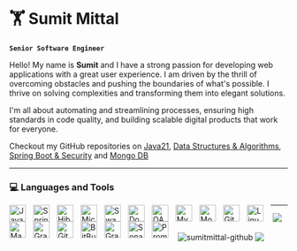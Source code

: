 # 🏋️ Sumit Mittal

**`Senior Software Engineer`**

Hello! My name is <b>Sumit</b> and I have a strong passion for developing web applications with a great user experience. I am driven by the thrill of overcoming obstacles and pushing the boundaries of what's possible. I thrive on solving complexities and transforming them into elegant solutions.

I'm all about automating and streamlining processes, ensuring high standards in code quality, and building scalable digital products that work for everyone.

Checkout my GitHub repositories on <a href = "https://github.com/sumitmittal-github/Java21">Java21</a>, <a href = "https://github.com/sumitmittal-github/DataStructures-and-Algorithms">Data Structures & Algorithms</a>, <a href = "https://github.com/sumitmittal-github/SpringSecurity-SpringBoot">Spring Boot & Security</a> and <a href = "https://github.com/sumitmittal-github/MongoDB-SpringBoot">Mongo DB</a>



---
### 💻 Languages and Tools

<img align="left" alt="Java" width="30px" style="padding-right:10px;" src="https://cdn.jsdelivr.net/gh/devicons/devicon/icons/java/java-original.svg" />
<img align="left" alt="Spring" width="30px" style="padding-right:10px;" src="https://cdn.jsdelivr.net/gh/devicons/devicon/icons/spring/spring-original.svg" />
<img align="left" alt="Hibernate" width="30px" style="padding-right:10px;" src="https://cdn.jsdelivr.net/gh/devicons/devicon/icons/hibernate/hibernate-original.svg" />
<img align="left" alt="Microservices" width="30px" style="padding-right:10px;" src="https://cdn.jsdelivr.net/gh/devicons/devicon/icons/postman/postman-original.svg" />
<img align="left" alt="Swagger" width="30px" style="padding-right:10px;" src="https://cdn.jsdelivr.net/gh/devicons/devicon/icons/swagger/swagger-original.svg" />
<img align="left" alt="Docker" width="30px" style="padding-right:10px;" src="https://cdn.jsdelivr.net/gh/devicons/devicon/icons/docker/docker-original.svg" />
<img align="left" alt="OAuth" width="30px" style="padding-right:10px;" src="https://cdn.jsdelivr.net/gh/devicons/devicon/icons/oauth/oauth-original.svg" />
<img align="left" alt="MySQL" width="30px" style="padding-right:10px;" src="https://cdn.jsdelivr.net/gh/devicons/devicon/icons/mysql/mysql-original.svg" />
<img align="left" alt="MongoDB" width="30px" style="padding-right:10px;" src="https://cdn.jsdelivr.net/gh/devicons/devicon/icons/mongodb/mongodb-original.svg" />
<img align="left" alt="Git" width="30px" style="padding-right:10px;" src="https://cdn.jsdelivr.net/gh/devicons/devicon/icons/git/git-original.svg" />
<img align="left" alt="Linux" width="30px" style="padding-right:10px;" src="https://cdn.jsdelivr.net/gh/devicons/devicon/icons/linux/linux-original.svg" />
<img align="left" alt="Maven" width="30px" style="padding-right:10px;" src="https://cdn.jsdelivr.net/gh/devicons/devicon/icons/maven/maven-original.svg" />
<img align="left" alt="Gradle" width="30px" style="padding-right:10px;" src="https://cdn.jsdelivr.net/gh/devicons/devicon/icons/gradle/gradle-original.svg" />
<img align="left" alt="GitHub" width="30px" style="padding-right:10px;" src="https://cdn.jsdelivr.net/gh/devicons/devicon/icons/github/github-original.svg" />
<img align="left" alt="BitBucket" width="30px" style="padding-right:10px;" src="https://cdn.jsdelivr.net/gh/devicons/devicon/icons/bitbucket/bitbucket-original.svg" />
<img align="left" alt="Grafana" width="30px" style="padding-right:10px;" src="https://cdn.jsdelivr.net/gh/devicons/devicon/icons/grafana/grafana-original.svg" />
<img align="left" alt="SonarQube" width="30px" style="padding-right:10px;" src="https://cdn.jsdelivr.net/gh/devicons/devicon/icons/sonarqube/sonarqube-original.svg" />
<img align="left" alt="Prometheus" width="30px" style="padding-right:10px;" src="https://cdn.jsdelivr.net/gh/devicons/devicon/icons/prometheus/prometheus-original.svg" />



---
&nbsp;![](https://komarev.com/ghpvc/?username=sumitmittal-github&color=brightgreen)

<p>
&nbsp;<img align="center" src="https://github-readme-stats.vercel.app/api?username=sumitmittal-github&show_icons=true&locale=en" alt="sumitmittal-github" />
<img align="center" src="https://github-readme-stats.vercel.app/api/top-langs/?username=sumitmittal-github&hide_border=true&&langs_count=10&show_icons=true&theme=transparent" />
</p>
